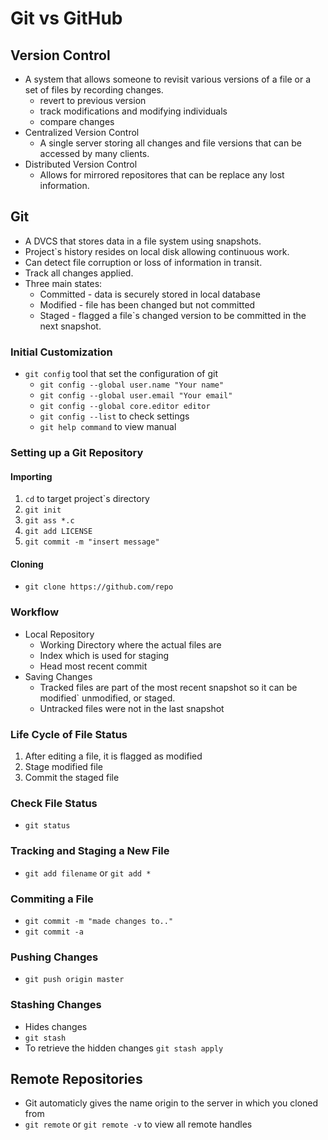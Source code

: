 # Git vs GitHub

## Version Control

- A system that allows someone to revisit various versions of a file or a set of files by recording changes.
    - revert to previous version
    - track modifications and modifying individuals
    - compare changes
- Centralized Version Control
    - A single server storing all changes and file versions that can be accessed by many clients.
- Distributed Version Control
    - Allows for mirrored repositores that can be replace any lost information.

## Git

- A DVCS that stores data in a file system using snapshots.
- Project`s history resides on local disk allowing continuous work.
- Can detect file corruption or loss of information in transit.
- Track all changes applied.
- Three main states:
    - Committed - data is securely stored in local database
    - Modified - file has been changed but not committed
    - Staged - flagged a file`s changed version to be committed in the next snapshot.

### Initial Customization

- `git config` tool that set the configuration of git
    - `git config --global user.name "Your name"`
    - `git config --global user.email "Your email"`
    - `git config --global core.editor editor`
    - `git config --list` to check settings
    - `git help command` to view manual

### Setting up a Git Repository

#### Importing

1. `cd` to target project`s directory
2. `git init`
3. `git ass *.c`
4. `git add LICENSE`
5. `git commit -m "insert message"`

#### Cloning

- `git clone https://github.com/repo`

### Workflow

- Local Repository
    - Working Directory where the actual files are
    - Index which is used for staging
    - Head most recent commit
- Saving Changes
    - Tracked files are part of the most recent snapshot so it can be modified` unmodified, or staged.
    - Untracked files were not in the last snapshot

### Life Cycle of File Status

1. After editing a file, it is flagged as modified
2. Stage modified file
3. Commit the staged file

### Check File Status

- `git status`

### Tracking and Staging a New File

- `git add filename` or `git add *`

### Commiting a File

- `git commit -m "made changes to.."`
- `git commit -a`

### Pushing Changes

- `git push origin master`

### Stashing Changes

- Hides changes
- `git stash`
- To retrieve the hidden changes `git stash apply`

## Remote Repositories

- Git automaticly gives the name origin to the server in which you cloned from
- `git remote` or `git remote -v` to view all remote handles